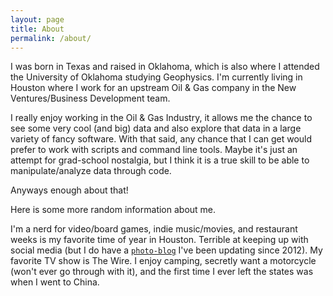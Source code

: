 ```yaml
---
layout: page
title: About
permalink: /about/
---
```


I was born in Texas and raised in Oklahoma, which is also where I attended the University of Oklahoma studying Geophysics.  I'm currently living in Houston where I work for an upstream Oil & Gas company in the New Ventures/Business Development team.

I really enjoy working in the Oil & Gas Industry, it allows me the chance to see some very cool (and big) data and also explore that data in a large variety of fancy software.  With that said, any chance that I can get would prefer to work with scripts and command line tools.  Maybe it's just an attempt for grad-school nostalgia, but I think it is a true skill to be able to manipulate/analyze data through code.

Anyways enough about that!

Here is some more random information about me.

I'm a nerd for video/board games, indie music/movies, and restaurant weeks is my favorite time of year in Houston.  Terrible at keeping up with social media (but I do have a [`photo-blog`][photo-blog] I've been updating since 2012).  My favorite TV show is The Wire.  I enjoy camping, secretly want a motorcycle (won't ever go through with it), and the first time I ever left the states was when I went to China.

[photo-blog]: http://cllnhgn.com